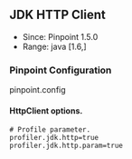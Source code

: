 ## JDK HTTP Client
* Since: Pinpoint 1.5.0
* Range: java [1.6,]

### Pinpoint Configuration
pinpoint.config

#### HttpClient options.
~~~
# Profile parameter.
profiler.jdk.http=true
profiler.jdk.http.param=true
~~~
